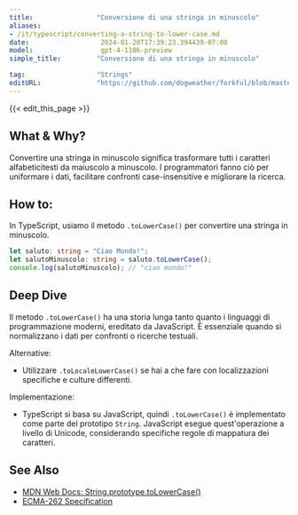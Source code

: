 ```yaml
---
title:                "Conversione di una stringa in minuscolo"
aliases:
- /it/typescript/converting-a-string-to-lower-case.md
date:                  2024-01-20T17:39:23.394439-07:00
model:                 gpt-4-1106-preview
simple_title:         "Conversione di una stringa in minuscolo"

tag:                  "Strings"
editURL:              "https://github.com/dogweather/forkful/blob/master/content/it/typescript/converting-a-string-to-lower-case.md"
---
```


{{< edit_this_page >}}

## What & Why?
Convertire una stringa in minuscolo significa trasformare tutti i caratteri alfabeticitesti da maiuscolo a minuscolo. I programmatori fanno ciò per uniformare i dati, facilitare confronti case-insensitive e migliorare la ricerca.

## How to:
In TypeScript, usiamo il metodo `.toLowerCase()` per convertire una stringa in minuscolo.

```typescript
let saluto: string = "Ciao Mondo!";
let salutoMinuscolo: string = saluto.toLowerCase();
console.log(salutoMinuscolo); // "ciao mondo!"
```

## Deep Dive
Il metodo `.toLowerCase()` ha una storia lunga tanto quanto i linguaggi di programmazione moderni, ereditato da JavaScript. È essenziale quando si normalizzano i dati per confronti o ricerche testuali.

Alternative:
- Utilizzare `.toLocaleLowerCase()` se hai a che fare con localizzazioni specifiche e culture differenti. 

Implementazione:
- TypeScript si basa su JavaScript, quindi `.toLowerCase()` è implementato come parte del prototipo `String`. JavaScript esegue quest'operazione a livello di Unicode, considerando specifiche regole di mappatura dei caratteri.

## See Also
- [MDN Web Docs: String.prototype.toLowerCase()](https://developer.mozilla.org/en-US/docs/Web/JavaScript/Reference/Global_Objects/String/toLowerCase)
- [ECMA-262 Specification](https://www.ecma-international.org/ecma-262/)
